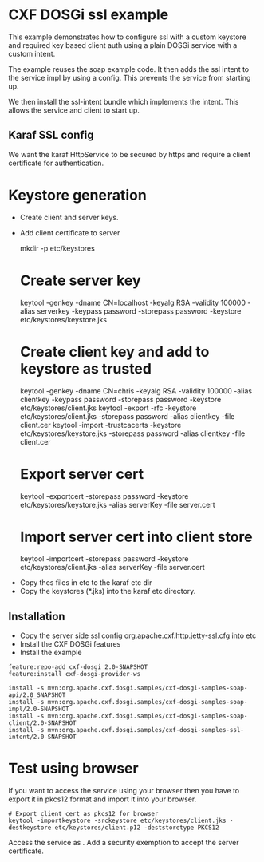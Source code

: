 # CXF DOSGi ssl example

This example demonstrates how to configure ssl with a custom keystore and required key based client auth using a plain DOSGi service with a custom intent.

The example reuses the soap example code. It then adds the ssl intent to the service impl by using a config. This prevents the service from starting up.

We then install the ssl-intent bundle which implements the intent. This allows the service and client to start up.

## Karaf SSL config

We want the karaf HttpService to be secured by https and require a client certificate for authentication.

# Keystore generation

* Create client and server keys.
* Add client certificate to server 


	mkdir -p etc/keystores
	# Create server key
	keytool -genkey -dname CN=localhost -keyalg RSA -validity 100000 -alias serverkey -keypass password -storepass password -keystore etc/keystores/keystore.jks
	# Create client key and add to keystore as trusted
	keytool -genkey -dname CN=chris -keyalg RSA -validity 100000 -alias clientkey -keypass password -storepass password -keystore etc/keystores/client.jks
	keytool -export -rfc -keystore etc/keystores/client.jks -storepass password -alias clientkey -file client.cer
	keytool -import -trustcacerts -keystore etc/keystores/keystore.jks -storepass password -alias clientkey -file client.cer

	
	# Export server cert
	keytool -exportcert -storepass password -keystore etc/keystores/keystore.jks -alias serverKey -file server.cert
	# Import server cert into client store
	keytool -importcert -storepass password -keystore etc/keystores/client.jks -alias serverKey -file server.cert
	

- Copy thes files in etc to the karaf etc dir
- Copy the keystores (*.jks) into the karaf etc directory.

## Installation

- Copy the server side ssl config org.apache.cxf.http.jetty-ssl.cfg into etc 
- Install the CXF DOSGi features
- Install the example

``` 
feature:repo-add cxf-dosgi 2.0-SNAPSHOT
feature:install cxf-dosgi-provider-ws

install -s mvn:org.apache.cxf.dosgi.samples/cxf-dosgi-samples-soap-api/2.0_SNAPSHOT
install -s mvn:org.apache.cxf.dosgi.samples/cxf-dosgi-samples-soap-impl/2.0-SNAPSHOT
install -s mvn:org.apache.cxf.dosgi.samples/cxf-dosgi-samples-soap-client/2.0-SNAPSHOT
install -s mvn:org.apache.cxf.dosgi.samples/cxf-dosgi-samples-ssl-intent/2.0-SNAPSHOT
```

# Test using browser

If you want to access the service using your browser then you have to export it in pkcs12 format and import it into your browser.

	# Export client cert as pkcs12 for browser
	keytool -importkeystore -srckeystore etc/keystores/client.jks -destkeystore etc/keystores/client.p12 -deststoretype PKCS12

Access the service as [](https://localhost:8443/cxf/echo "echo service").
Add a security exemption to accept the server certificate.
